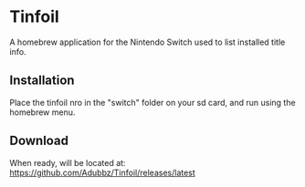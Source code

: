 # Tinfoil
A homebrew application for the Nintendo Switch used to list installed title info.

## Installation
Place the tinfoil nro in the "switch" folder on your sd card, and run using the homebrew menu.

## Download
When ready, will be located at:
https://github.com/Adubbz/Tinfoil/releases/latest